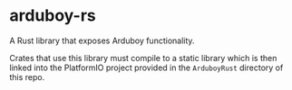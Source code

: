 # arduboy-rs

A Rust library that exposes Arduboy functionality.

Crates that use this library must compile to a static library which is then linked into the PlatformIO project provided in the `ArduboyRust` directory of this repo.
